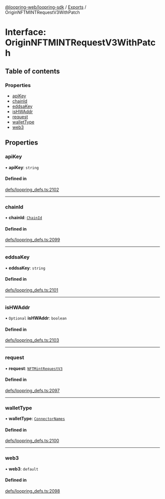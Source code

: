 [@loopring-web/loopring-sdk](../README.md) / [Exports](../modules.md) / OriginNFTMINTRequestV3WithPatch

# Interface: OriginNFTMINTRequestV3WithPatch

## Table of contents

### Properties

- [apiKey](OriginNFTMINTRequestV3WithPatch.md#apikey)
- [chainId](OriginNFTMINTRequestV3WithPatch.md#chainid)
- [eddsaKey](OriginNFTMINTRequestV3WithPatch.md#eddsakey)
- [isHWAddr](OriginNFTMINTRequestV3WithPatch.md#ishwaddr)
- [request](OriginNFTMINTRequestV3WithPatch.md#request)
- [walletType](OriginNFTMINTRequestV3WithPatch.md#wallettype)
- [web3](OriginNFTMINTRequestV3WithPatch.md#web3)

## Properties

### apiKey

• **apiKey**: `string`

#### Defined in

[defs/loopring_defs.ts:2102](https://github.com/Loopring/loopring_sdk/blob/02976c9/src/defs/loopring_defs.ts#L2102)

___

### chainId

• **chainId**: [`ChainId`](../enums/ChainId.md)

#### Defined in

[defs/loopring_defs.ts:2099](https://github.com/Loopring/loopring_sdk/blob/02976c9/src/defs/loopring_defs.ts#L2099)

___

### eddsaKey

• **eddsaKey**: `string`

#### Defined in

[defs/loopring_defs.ts:2101](https://github.com/Loopring/loopring_sdk/blob/02976c9/src/defs/loopring_defs.ts#L2101)

___

### isHWAddr

• `Optional` **isHWAddr**: `boolean`

#### Defined in

[defs/loopring_defs.ts:2103](https://github.com/Loopring/loopring_sdk/blob/02976c9/src/defs/loopring_defs.ts#L2103)

___

### request

• **request**: [`NFTMintRequestV3`](NFTMintRequestV3.md)

#### Defined in

[defs/loopring_defs.ts:2097](https://github.com/Loopring/loopring_sdk/blob/02976c9/src/defs/loopring_defs.ts#L2097)

___

### walletType

• **walletType**: [`ConnectorNames`](../enums/ConnectorNames.md)

#### Defined in

[defs/loopring_defs.ts:2100](https://github.com/Loopring/loopring_sdk/blob/02976c9/src/defs/loopring_defs.ts#L2100)

___

### web3

• **web3**: `default`

#### Defined in

[defs/loopring_defs.ts:2098](https://github.com/Loopring/loopring_sdk/blob/02976c9/src/defs/loopring_defs.ts#L2098)
